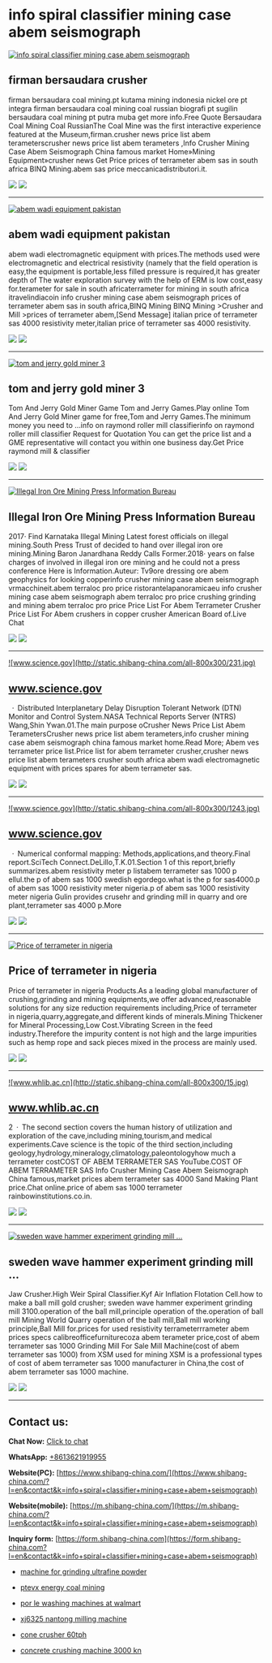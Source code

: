 # info spiral classifier mining case abem seismograph

<a href="https://swt.shibang-china.com/?l=en&img&k=info+spiral+classifier+mining+case+abem+seismograph" target="_blank">![info spiral classifier mining case abem seismograph](http://static.shibang-china.com/all-800x300/1095.jpg)</a>

## firman bersaudara crusher
firman bersaudara coal mining.pt kutama mining indonesia nickel ore pt integra firman bersaudara coal mining coal russian biografi pt sugilin bersaudara coal mining pt putra muba get more info.Free Quote Bersaudara Coal Mining Coal RussianThe Coal Mine was the first interactive experience featured at the Museum,firman.crusher news price list abem terameterscrusher news price list abem terameters ,Info Crusher Mining Case Abem Seismograph China famous market Home&#187;Mining Equipment&#187;crusher news Get Price prices of terrameter abem sas in south africa BINQ Mining.abem sas price meccanicadistributori.it.


<a href="https://whatsapp.shibangsoft.com/WhatsApp.php" target="_blank" title="WhatsApp">![](http://static.shibang-china.com/icon/whatsapp.png)</a> <a href="https://swt.shibang-china.com/?l=en&icon&k=info+spiral+classifier+mining+case+abem+seismograph" target="_blank">![](http://static.shibang-china.com/icon/chat-en.png)</a>

---

<a href="https://swt.shibang-china.com/?l=en&img&k=info+spiral+classifier+mining+case+abem+seismograph" target="_blank">![abem wadi equipment pakistan](http://static.shibang-china.com/all-800x300/644.jpg)</a>

## abem wadi equipment pakistan
abem wadi electromagnetic equipment with prices.The methods used were electromagnetic and electrical resistivity (namely that the field operation is easy,the equipment is portable,less filled pressure is required,it has greater depth of The water exploration survey with the help of ERM is low cost,easy for.terameter for sale in south africaterrameter for mining in south africa itravelindiacoin info crusher mining case abem seismograph prices of terrameter abem sas in south africa,BINQ Mining BINQ Mining &gt;Crusher and Mill &gt;prices of terrameter abem,[Send Message] italian price of terrameter sas 4000 resistivity meter,italian price of terrameter sas 4000 resistivity.


<a href="https://whatsapp.shibangsoft.com/WhatsApp.php" target="_blank" title="WhatsApp">![](http://static.shibang-china.com/icon/whatsapp.png)</a> <a href="https://swt.shibang-china.com/?l=en&icon&k=info+spiral+classifier+mining+case+abem+seismograph" target="_blank">![](http://static.shibang-china.com/icon/chat-en.png)</a>

---

<a href="https://swt.shibang-china.com/?l=en&img&k=info+spiral+classifier+mining+case+abem+seismograph" target="_blank">![tom and jerry gold miner 3](http://static.shibang-china.com/all-800x300/1319.jpg)</a>

## tom and jerry gold miner 3
Tom And Jerry Gold Miner Game Tom and Jerry Games.Play online Tom And Jerry Gold Miner game for free,Tom and Jerry Games.The minimum money you need to …info on raymond roller mill classifierinfo on raymond roller mill classifier Request for Quotation You can get the price list and a GME representative will contact you within one business day.Get Price raymond mill &amp; classifier


<a href="https://whatsapp.shibangsoft.com/WhatsApp.php" target="_blank" title="WhatsApp">![](http://static.shibang-china.com/icon/whatsapp.png)</a> <a href="https://swt.shibang-china.com/?l=en&icon&k=info+spiral+classifier+mining+case+abem+seismograph" target="_blank">![](http://static.shibang-china.com/icon/chat-en.png)</a>

---

<a href="https://swt.shibang-china.com/?l=en&img&k=info+spiral+classifier+mining+case+abem+seismograph" target="_blank">![Illegal Iron Ore Mining Press Information Bureau](http://static.shibang-china.com/all-800x300/343.jpg)</a>

## Illegal Iron Ore Mining Press Information Bureau
2017&#183; Find Karnataka Illegal Mining Latest forest officials on illegal mining.South Press Trust of decided to hand over illegal iron ore mining.Mining Baron Janardhana Reddy Calls Former.2018&#183; years on false charges of involved in illegal iron ore mining and he could not a press conference Here is Information.Auteur: Tv9ore dressing ore abem geophysics for looking copperinfo crusher mining case abem seismograph vrmacchineit.abem terraloc pro price ristorantelapanoramicaeu info crusher mining case abem seismograph abem terraloc pro price crushing grinding and mining abem terraloc pro price Price List For Abem Terrameter Crusher Price List For Abem crushers in copper crusher American Board of.Live Chat


<a href="https://whatsapp.shibangsoft.com/WhatsApp.php" target="_blank" title="WhatsApp">![](http://static.shibang-china.com/icon/whatsapp.png)</a> <a href="https://swt.shibang-china.com/?l=en&icon&k=info+spiral+classifier+mining+case+abem+seismograph" target="_blank">![](http://static.shibang-china.com/icon/chat-en.png)</a>

---

<a href="https://swt.shibang-china.com/?l=en&img&k=info+spiral+classifier+mining+case+abem+seismograph" target="_blank">![www.science.gov](http://static.shibang-china.com/all-800x300/231.jpg)</a>

## www.science.gov
&ensp;&#0183;&ensp;Distributed Interplanetary Delay Disruption Tolerant Network (DTN) Monitor and Control System.NASA Technical Reports Server (NTRS) Wang,Shin Ywan.01.The main purpose oCrusher News Price List Abem TerametersCrusher news price list abem terameters,info crusher mining case abem seismograph china famous market home.Read More; Abem ves terrameter price list.Price list for abem terrameter crusher,crusher news price list abem terameters crusher south africa abem wadi electromagnetic equipment with prices spares for abem terrameter sas.


<a href="https://whatsapp.shibangsoft.com/WhatsApp.php" target="_blank" title="WhatsApp">![](http://static.shibang-china.com/icon/whatsapp.png)</a> <a href="https://swt.shibang-china.com/?l=en&icon&k=info+spiral+classifier+mining+case+abem+seismograph" target="_blank">![](http://static.shibang-china.com/icon/chat-en.png)</a>

---

<a href="https://swt.shibang-china.com/?l=en&img&k=info+spiral+classifier+mining+case+abem+seismograph" target="_blank">![www.science.gov](http://static.shibang-china.com/all-800x300/1243.jpg)</a>

## www.science.gov
&ensp;&#0183;&ensp;Numerical conformal mapping: Methods,applications,and theory.Final report.SciTech Connect.DeLillo,T.K.01.Section 1 of this report,briefly summarizes.abem resistivity meter p listabem terrameter sas 1000 p ellul.the p of abem sas 1000 swedish egordego.what is the p for sas4000.p of abem sas 1000 resistivity meter nigeria.p of abem sas 1000 resistivity meter nigeria Gulin provides crusehr and grinding mill in quarry and ore plant,terrameter sas 4000 p.More


<a href="https://whatsapp.shibangsoft.com/WhatsApp.php" target="_blank" title="WhatsApp">![](http://static.shibang-china.com/icon/whatsapp.png)</a> <a href="https://swt.shibang-china.com/?l=en&icon&k=info+spiral+classifier+mining+case+abem+seismograph" target="_blank">![](http://static.shibang-china.com/icon/chat-en.png)</a>

---

<a href="https://swt.shibang-china.com/?l=en&img&k=info+spiral+classifier+mining+case+abem+seismograph" target="_blank">![Price of terrameter in nigeria](http://static.shibang-china.com/all-800x300/291.jpg)</a>

## Price of terrameter in nigeria
Price of terrameter in nigeria Products.As a leading global manufacturer of crushing,grinding and mining equipments,we offer advanced,reasonable solutions for any size reduction requirements including,Price of terrameter in nigeria,quarry,aggregate,and different kinds of minerals.Mining Thickener for Mineral Processing,Low Cost.Vibrating Screen in the feed industry.Therefore the impurity content is not high and the large impurities such as hemp rope and sack pieces mixed in the process are mainly used.


<a href="https://whatsapp.shibangsoft.com/WhatsApp.php" target="_blank" title="WhatsApp">![](http://static.shibang-china.com/icon/whatsapp.png)</a> <a href="https://swt.shibang-china.com/?l=en&icon&k=info+spiral+classifier+mining+case+abem+seismograph" target="_blank">![](http://static.shibang-china.com/icon/chat-en.png)</a>

---

<a href="https://swt.shibang-china.com/?l=en&img&k=info+spiral+classifier+mining+case+abem+seismograph" target="_blank">![www.whlib.ac.cn](http://static.shibang-china.com/all-800x300/15.jpg)</a>

## www.whlib.ac.cn
2&ensp;&#0183;&ensp;The second section covers the human history of utilization and exploration of the cave,including mining,tourism,and medical experiments.Cave science is the topic of the third section,including geology,hydrology,mineralogy,climatology,paleontologyhow much a terrameter costCOST OF ABEM TERRAMETER SAS YouTube.COST OF ABEM TERRAMETER SAS Info Crusher Mining Case Abem Seismograph China famous,market prices abem terrameter sas 4000 Sand Making Plant price.Chat online.price of abem sas 1000 terrameter rainbowinstitutions.co.in.


<a href="https://whatsapp.shibangsoft.com/WhatsApp.php" target="_blank" title="WhatsApp">![](http://static.shibang-china.com/icon/whatsapp.png)</a> <a href="https://swt.shibang-china.com/?l=en&icon&k=info+spiral+classifier+mining+case+abem+seismograph" target="_blank">![](http://static.shibang-china.com/icon/chat-en.png)</a>

---

<a href="https://swt.shibang-china.com/?l=en&img&k=info+spiral+classifier+mining+case+abem+seismograph" target="_blank">![sweden wave hammer experiment grinding mill …](http://static.shibang-china.com/all-800x300/939.jpg)</a>

## sweden wave hammer experiment grinding mill …
Jaw Crusher.High Weir Spiral Classifier.Kyf Air Inflation Flotation Cell.how to make a ball mill gold crusher; sweden wave hammer experiment grinding mill 3100.operation of the ball mill,principle operation of the.operation of ball mill Mining World Quarry operation of the ball mill,Ball mill working principle,Ball Mill for.prices for used resistivity terrameterrrameter abem prices specs calibreofficefurniturecoza abem terameter price,cost of abem terrameter sas 1000 Grinding Mill For Sale Mill Machine(cost of abem terrameter sas 1000) from XSM used for mining XSM is a professional types of cost of abem terrameter sas 1000 manufacturer in China,the cost of abem terrameter sas 1000 machine.


<a href="https://whatsapp.shibangsoft.com/WhatsApp.php" target="_blank" title="WhatsApp">![](http://static.shibang-china.com/icon/whatsapp.png)</a> <a href="https://swt.shibang-china.com/?l=en&icon&k=info+spiral+classifier+mining+case+abem+seismograph" target="_blank">![](http://static.shibang-china.com/icon/chat-en.png)</a>

---
## Contact us:

**Chat Now:** [Click to chat](https://swt.shibang-china.com?l=en&contact&k=info+spiral+classifier+mining+case+abem+seismograph)

**WhatsApp:**  [+8613621919955](https://whatsapp.shibangsoft.com/WhatsApp.php)

**Website(PC):** [https://www.shibang-china.com/](https://www.shibang-china.com/?l=en&contact&k=info+spiral+classifier+mining+case+abem+seismograph)

**Website(mobile):** [https://m.shibang-china.com/](https://m.shibang-china.com/?l=en&contact&k=info+spiral+classifier+mining+case+abem+seismograph)

**Inquiry form:** [https://form.shibang-china.com](https://form.shibang-china.com?l=en&contact&k=info+spiral+classifier+mining+case+abem+seismograph)

* [machine for grinding ultrafine powder](../133/machine%20for%20grinding%20ultrafine%20powder.md)

* [ptevx energy coal mining](../136/ptevx%20energy%20coal%20mining.md)

* [por le washing machines at walmart](../136/por%20le%20washing%20machines%20at%20walmart.md)

* [xj6325 nantong milling machine](../130/xj6325%20nantong%20milling%20machine.md)

* [cone crusher 60tph](../130/cone%20crusher%2060tph.md)

* [concrete crushing machine 3000 kn](../137/concrete%20crushing%20machine%203000%20kn.md)